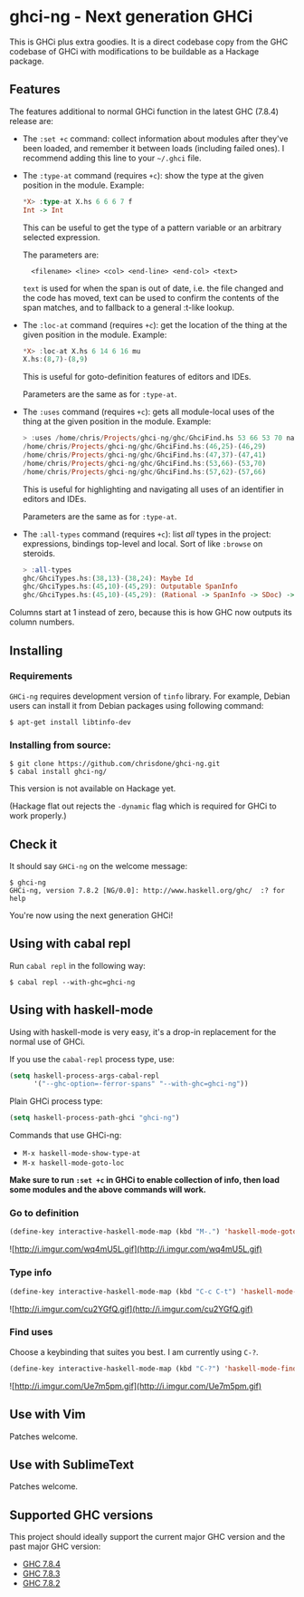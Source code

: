 ghci-ng - Next generation GHCi
=====

This is GHCi plus extra goodies. It is a direct codebase copy from the
GHC codebase of GHCi with modifications to be buildable as a Hackage
package.

## Features

The features additional to normal GHCi function in the latest GHC
(7.8.4) release are:

* The `:set +c` command: collect information about modules after
  they've been loaded, and remember it between loads (including failed
  ones). I recommend adding this line to your `~/.ghci` file.

* The `:type-at` command (requires `+c`): show the type at the given position in the
  module. Example:

  ``` haskell
  *X> :type-at X.hs 6 6 6 7 f
  Int -> Int
  ```

  This can be useful to get the type of a pattern variable or an
  arbitrary selected expression.

  The parameters are:

        <filename> <line> <col> <end-line> <end-col> <text>

  `text` is used for when the span is out of date, i.e. the file
  changed and the code has moved, text can be used to confirm the
  contents of the span matches, and to fallback to a general :t-like
  lookup.

* The `:loc-at` command (requires `+c`): get the location of the thing at the given
  position in the module. Example:

  ``` haskell
  *X> :loc-at X.hs 6 14 6 16 mu
  X.hs:(8,7)-(8,9)
  ```

  This is useful for goto-definition features of editors and IDEs.

  Parameters are the same as for `:type-at`.

* The `:uses` command (requires `+c`): gets all module-local uses of
  the thing at the given position in the module. Example:

  ``` haskell
  > :uses /home/chris/Projects/ghci-ng/ghc/GhciFind.hs 53 66 53 70 name
  /home/chris/Projects/ghci-ng/ghc/GhciFind.hs:(46,25)-(46,29)
  /home/chris/Projects/ghci-ng/ghc/GhciFind.hs:(47,37)-(47,41)
  /home/chris/Projects/ghci-ng/ghc/GhciFind.hs:(53,66)-(53,70)
  /home/chris/Projects/ghci-ng/ghc/GhciFind.hs:(57,62)-(57,66)
  ```

  This is useful for highlighting and navigating all uses of an
  identifier in editors and IDEs.

  Parameters are the same as for `:type-at`.

* The `:all-types` command (requires `+c`): list *all* types in the project:
  expressions, bindings top-level and local. Sort of like `:browse` on
  steroids.

  ``` haskell
  > :all-types
  ghc/GhciTypes.hs:(38,13)-(38,24): Maybe Id
  ghc/GhciTypes.hs:(45,10)-(45,29): Outputable SpanInfo
  ghc/GhciTypes.hs:(45,10)-(45,29): (Rational -> SpanInfo -> SDoc) -> Outputable SpanInfo
  ```

Columns start at 1 instead of zero, because this is how GHC now
outputs its column numbers.

## Installing

### Requirements

`GHCi-ng` requires development version of `tinfo` library. For example, Debian
users can install it from Debian packages using following command:

    $ apt-get install libtinfo-dev

### Installing from source:

    $ git clone https://github.com/chrisdone/ghci-ng.git
    $ cabal install ghci-ng/

This version is not available on Hackage yet.

(Hackage flat out rejects the `-dynamic` flag which is required for
GHCi to work properly.)

## Check it

It should say `GHCi-ng` on the welcome message:

    $ ghci-ng
    GHCi-ng, version 7.8.2 [NG/0.0]: http://www.haskell.org/ghc/  :? for help

You're now using the next generation GHCi!

## Using with cabal repl

Run `cabal repl` in the following way:

    $ cabal repl --with-ghc=ghci-ng

## Using with haskell-mode

Using with haskell-mode is very easy, it's a drop-in replacement for
the normal use of GHCi.

If you use the `cabal-repl` process type, use:

``` lisp
(setq haskell-process-args-cabal-repl
      '("--ghc-option=-ferror-spans" "--with-ghc=ghci-ng"))
```

Plain GHCi process type:

``` lisp
(setq haskell-process-path-ghci "ghci-ng")
```

Commands that use GHCi-ng:

* `M-x haskell-mode-show-type-at`
* `M-x haskell-mode-goto-loc`

**Make sure to run `:set +c` in GHCi to enable collection of info, then
load some modules and the above commands will work.**

### Go to definition

``` lisp
(define-key interactive-haskell-mode-map (kbd "M-.") 'haskell-mode-goto-loc)
```

![http://i.imgur.com/wq4mU5L.gif](http://i.imgur.com/wq4mU5L.gif)

### Type info

``` lisp
(define-key interactive-haskell-mode-map (kbd "C-c C-t") 'haskell-mode-show-type-at)
```

![http://i.imgur.com/cu2YGfQ.gif](http://i.imgur.com/cu2YGfQ.gif)

### Find uses

Choose a keybinding that suites you best. I am currently using `C-?`.

``` lisp
(define-key interactive-haskell-mode-map (kbd "C-?") 'haskell-mode-find-uses)
```

![http://i.imgur.com/Ue7m5pm.gif](http://i.imgur.com/Ue7m5pm.gif)

## Use with Vim

Patches welcome.

## Use with SublimeText

Patches welcome.

## Supported GHC versions

This project should ideally support the current major GHC version and
the past major GHC version:

* [GHC 7.8.4](https://github.com/ghc/ghc/releases/tag/ghc-7.8.4-release)
* [GHC 7.8.3](https://github.com/ghc/ghc/releases/tag/ghc-7.8.3-release)
* [GHC 7.8.2](https://github.com/ghc/ghc/releases/tag/ghc-7.8.2-release)
